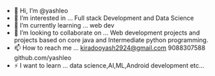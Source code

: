 - 👋 Hi, I’m @yashleo
- 👀 I’m interested in ... Full stack Development and Data Science
- 🌱 I’m currently learning ... web dev
- 💞️ I’m looking to collaborate on ... Web development projects and projects based on core java and Intermediate python programming.
- 📫 How to reach me ... kiradooyash2924@gmail.com
9088307588
github.com/yashleo
- ⚡ I want to learn ... data science,AI,ML,Android development etc...
<!---
yashleo/yashleo is a ✨ special ✨ repository because its `README.md` (this file) appears on your GitHub profile.
You can click the Preview link to take a look at your changes.
--->
